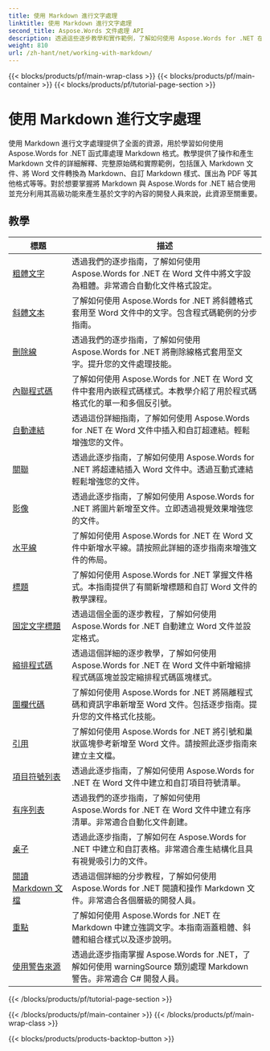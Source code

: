 ```yaml
---
title: 使用 Markdown 進行文字處理
linktitle: 使用 Markdown 進行文字處理
second_title: Aspose.Words 文件處理 API
description: 透過這些逐步教學和實作範例，了解如何使用 Aspose.Words for .NET 在 Word 文件中使用 Markdown 語法。
weight: 810
url: /zh-hant/net/working-with-markdown/
---
```


{{< blocks/products/pf/main-wrap-class >}}
{{< blocks/products/pf/main-container >}}
{{< blocks/products/pf/tutorial-page-section >}}

# 使用 Markdown 進行文字處理


使用 Markdown 進行文字處理提供了全面的資源，用於學習如何使用 Aspose.Words for .NET 函式庫處理 Markdown 格式。教學提供了操作和產生 Markdown 文件的詳細解釋、完整原始碼和實際範例，包括匯入 Markdown 文件、將 Word 文件轉換為 Markdown、自訂 Markdown 樣式、匯出為 PDF 等其他格式等等。對於想要掌握將 Markdown 與 Aspose.Words for .NET 結合使用並充分利用其高級功能來產生基於文字的內容的開發人員來說，此資源至關重要。

 ## 教學
| 標題 | 描述 |
| --- | --- |
| [粗體文字](./bold-text/) | 透過我們的逐步指南，了解如何使用 Aspose.Words for .NET 在 Word 文件中將文字設為粗體。非常適合自動化文件格式設定。 |
| [斜體文本](./italic-text/) | 了解如何使用 Aspose.Words for .NET 將斜體格式套用至 Word 文件中的文字。包含程式碼範例的分步指南。 |
| [刪除線](./strikethrough/) | 透過我們的逐步指南，了解如何使用 Aspose.Words for .NET 將刪除線格式套用至文字。提升您的文件處理技能。 |
| [內聯程式碼](./inline-code/) | 了解如何使用 Aspose.Words for .NET 在 Word 文件中套用內嵌程式碼樣式。本教學介紹了用於程式碼格式化的單一和多個反引號。 |
| [自動連結](./autolink/) | 透過這份詳細指南，了解如何使用 Aspose.Words for .NET 在 Word 文件中插入和自訂超連結。輕鬆增強您的文件。 |
| [關聯](./link/) | 透過此逐步指南，了解如何使用 Aspose.Words for .NET 將超連結插入 Word 文件中。透過互動式連結輕鬆增強您的文件。 |
| [影像](./image/) | 透過此逐步指南，了解如何使用 Aspose.Words for .NET 將圖片新增至文件。立即透過視覺效果增強您的文件。 |
| [水平線](./horizontal-rule/) | 了解如何使用 Aspose.Words for .NET 在 Word 文件中新增水平線。請按照此詳細的逐步指南來增強文件的佈局。 |
| [標題](./heading/) | 了解如何使用 Aspose.Words for .NET 掌握文件格式。本指南提供了有關新增標題和自訂 Word 文件的教學課程。 |
| [固定文字標題](./setext-heading/) | 透過這個全面的逐步教程，了解如何使用 Aspose.Words for .NET 自動建立 Word 文件並設定格式。 |
| [縮排程式碼](./indented-code/) | 透過這個詳細的逐步教學，了解如何使用 Aspose.Words for .NET 在 Word 文件中新增縮排程式碼區塊並設定縮排程式碼區塊樣式。 |
| [圍欄代碼](./fenced-code/) | 了解如何使用 Aspose.Words for .NET 將隔離程式碼和資訊字串新增至 Word 文件。包括逐步指南。提升您的文件格式化技能。 |
| [引用](./quote/) | 了解如何使用 Aspose.Words for .NET 將引號和巢狀區塊參考新增至 Word 文件。請按照此逐步指南來建立主文檔。 |
| [項目符號列表](./bulleted-list/) | 透過此逐步指南，了解如何使用 Aspose.Words for .NET 在 Word 文件中建立和自訂項目符號清單。 |
| [有序列表](./ordered-list/) | 透過我們的逐步指南，了解如何使用 Aspose.Words for .NET 在 Word 文件中建立有序清單。非常適合自動化文件創建。 |
| [桌子](./table/) | 透過此逐步指南，了解如何在 Aspose.Words for .NET 中建立和自訂表格。非常適合產生結構化且具有視覺吸引力的文件。 |
| [閱讀 Markdown 文檔](./read-markdown-document/) | 透過這個詳細的分步教程，了解如何使用 Aspose.Words for .NET 閱讀和操作 Markdown 文件。非常適合各個層級的開發人員。 |
| [重點](./emphases/) | 了解如何使用 Aspose.Words for .NET 在 Markdown 中建立強調文字。本指南涵蓋粗體、斜體和組合樣式以及逐步說明。 |
| [使用警告來源](./use-warning-source/) | 透過此逐步指南掌握 Aspose.Words for .NET，了解如何使用 warningSource 類別處理 Markdown 警告。非常適合 C# 開發人員。 |
{{< /blocks/products/pf/tutorial-page-section >}}

{{< /blocks/products/pf/main-container >}}
{{< /blocks/products/pf/main-wrap-class >}}

{{< blocks/products/products-backtop-button >}}
